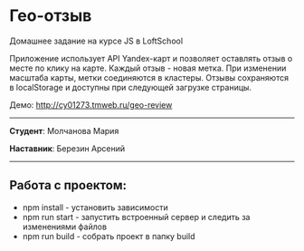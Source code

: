 # Гео-отзыв

Домашнее задание на курсе JS в LoftSchool

Приложение использует API Yandex-карт и позволяет оставлять отзыв о месте по клику на карте. Каждый отзыв - новая метка. При изменении масштаба карты, метки соединяются в кластеры. Отзывы сохраняются в localStorage и доступны при следующей загрузке страницы.

Демо: http://cy01273.tmweb.ru/geo-review

-------

**Студент**: Молчанова Мария

**Наставник**: Березин Арсений

-------

## Работа с проектом:
* npm install - установить зависимости
* npm run start - запустить встроенный сервер и следить за изменениями файлов
* npm run build - собрать проект в папку build
